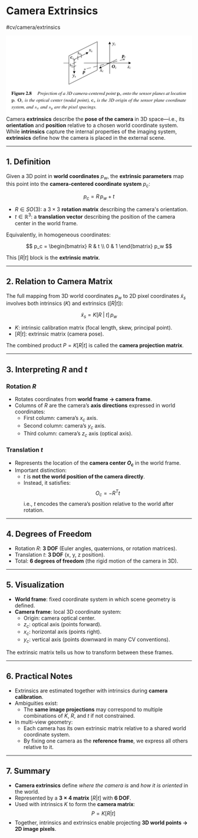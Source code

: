 # Camera Extrinsics
 #cv/camera/extrinsics 

![Camera Extrinsics](./attachments/camera-extrinsics.png)
Camera **extrinsics** describe the **pose of the camera** in 3D space—i.e., its **orientation** and **position** relative to a chosen world coordinate system. 
While **intrinsics** capture the internal properties of the imaging system, **extrinsics** define how the camera is placed in the external scene.

---

## 1. Definition

Given a 3D point in **world coordinates** $p_w$, the **extrinsic parameters** map this point into the **camera-centered coordinate system** $p_c$:

$$
p_c = R \, p_w + t
$$

- $R \in SO(3)$: a $3 \times 3$ **rotation matrix** describing the camera's orientation.
- $t \in \mathbb{R}^3$: a **translation vector** describing the position of the camera center in the world frame.

Equivalently, in homogeneous coordinates:

$$
p_c =
\begin{bmatrix}
R & t \\
0 & 1
\end{bmatrix}
p_w
$$

This $[R|t]$ block is the **extrinsic matrix**.

---

## 2. Relation to Camera Matrix

The full mapping from 3D world coordinates $p_w$ to 2D pixel coordinates $\tilde{x}_s$ involves both intrinsics ($K$) and extrinsics ($[R|t]$):

$$
\tilde{x}_s = K [R \;|\; t] \, p_w
$$

- $K$: intrinsic calibration matrix (focal length, skew, principal point).
- $[R|t]$: extrinsic matrix (camera pose).

The combined product $P = K [R|t]$ is called the **camera projection matrix**.

---

## 3. Interpreting $R$ and $t$

### Rotation $R$
- Rotates coordinates from **world frame → camera frame**.
- Columns of $R$ are the camera’s **axis directions** expressed in world coordinates:
  - First column: camera’s $x_c$ axis.
  - Second column: camera’s $y_c$ axis.
  - Third column: camera’s $z_c$ axis (optical axis).

### Translation $t$
- Represents the location of the **camera center $O_c$** in the world frame.  
- Important distinction:
  - $t$ is **not the world position of the camera directly**.  
  - Instead, it satisfies:
    $$
    O_c = -R^T t
    $$
    i.e., $t$ encodes the camera’s position relative to the world after rotation.

---

## 4. Degrees of Freedom

- Rotation $R$: **3 DOF** (Euler angles, quaternions, or rotation matrices).  
- Translation $t$: **3 DOF** (x, y, z position).  
- Total: **6 degrees of freedom** (the rigid motion of the camera in 3D).

---

## 5. Visualization

- **World frame**: fixed coordinate system in which scene geometry is defined.
- **Camera frame**: local 3D coordinate system:
  - Origin: camera optical center.
  - $z_c$: optical axis (points forward).
  - $x_c$: horizontal axis (points right).
  - $y_c$: vertical axis (points downward in many CV conventions).

The extrinsic matrix tells us how to transform between these frames.

---

## 6. Practical Notes

- Extrinsics are estimated together with intrinsics during **camera calibration**.  
- Ambiguities exist:
  - The **same image projections** may correspond to multiple combinations of $K$, $R$, and $t$ if not constrained.
- In multi-view geometry:
  - Each camera has its own extrinsic matrix relative to a shared world coordinate system.  
  - By fixing one camera as the **reference frame**, we express all others relative to it.

---

## 7. Summary

- **Camera extrinsics** define *where the camera is* and *how it is oriented* in the world.  
- Represented by a **$3 \times 4$ matrix** $[R|t]$ with **6 DOF**.  
- Used with intrinsics $K$ to form the **camera matrix**:
  $$
  P = K [R|t]
  $$
- Together, intrinsics and extrinsics enable projecting **3D world points → 2D image pixels**.
